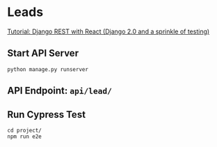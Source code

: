 # Leads
[Tutorial: Django REST with React (Django 2.0 and a sprinkle of testing)](https://www.valentinog.com/blog/tutorial-api-django-rest-react/)

## Start API Server
```
python manage.py runserver
```

## API Endpoint: `api/lead/`

## Run Cypress Test
```
cd project/
npm run e2e
```
